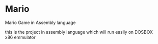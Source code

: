 # Mario
Mario Game in Assembly language
 
this is the project in assembly language which will run easily on DOSBOX x86 emmulator
